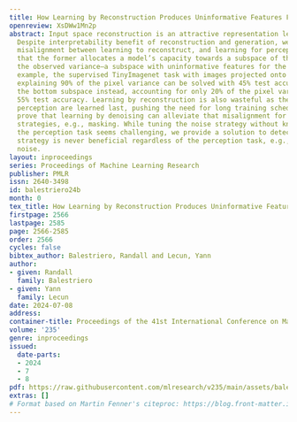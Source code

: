 ```yaml
---
title: How Learning by Reconstruction Produces Uninformative Features For Perception
openreview: XsDWw1Mn2p
abstract: Input space reconstruction is an attractive representation learning paradigm.
  Despite interpretability benefit of reconstruction and generation, we identify a
  misalignment between learning to reconstruct, and learning for perception. We show
  that the former allocates a model’s capacity towards a subspace of the data explaining
  the observed variance–a subspace with uninformative features for the latter. For
  example, the supervised TinyImagenet task with images projected onto the top subspace
  explaining 90% of the pixel variance can be solved with 45% test accuracy. Using
  the bottom subspace instead, accounting for only 20% of the pixel variance, reaches
  55% test accuracy. Learning by reconstruction is also wasteful as the features for
  perception are learned last, pushing the need for long training schedules. We finally
  prove that learning by denoising can alleviate that misalignment for some noise
  strategies, e.g., masking. While tuning the noise strategy without knowledge of
  the perception task seems challenging, we provide a solution to detect if a noise
  strategy is never beneficial regardless of the perception task, e.g., additive Gaussian
  noise.
layout: inproceedings
series: Proceedings of Machine Learning Research
publisher: PMLR
issn: 2640-3498
id: balestriero24b
month: 0
tex_title: How Learning by Reconstruction Produces Uninformative Features For Perception
firstpage: 2566
lastpage: 2585
page: 2566-2585
order: 2566
cycles: false
bibtex_author: Balestriero, Randall and Lecun, Yann
author:
- given: Randall
  family: Balestriero
- given: Yann
  family: Lecun
date: 2024-07-08
address:
container-title: Proceedings of the 41st International Conference on Machine Learning
volume: '235'
genre: inproceedings
issued:
  date-parts:
  - 2024
  - 7
  - 8
pdf: https://raw.githubusercontent.com/mlresearch/v235/main/assets/balestriero24b/balestriero24b.pdf
extras: []
# Format based on Martin Fenner's citeproc: https://blog.front-matter.io/posts/citeproc-yaml-for-bibliographies/
---
```

